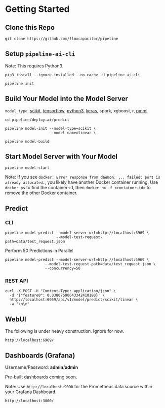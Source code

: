 # Getting Started 

## Clone this Repo
```
git clone https://github.com/fluxcapacitor/pipeline
```

## Setup `pipeline-ai-cli` 
Note:  This requires Python3.
```
pip3 install --ignore-installed --no-cache -U pipeline-ai-cli
```
```
pipeline init
```

## Build Your Model into the Model Server
`model_type`: [scikit](https://github.com/fluxcapacitor/pipeline/tree/master/deploy.ai/predict/samples/scikit/), [tensorflow](https://github.com/fluxcapacitor/pipeline/tree/master/deploy.ai/predict/samples/tensorflow/), [python3](https://github.com/fluxcapacitor/pipeline/tree/master/deploy.ai/predict/samples/python3/), [keras](https://github.com/fluxcapacitor/pipeline/tree/master/deploy.ai/predict/samples/keras/), spark, xgboost, r, [pmml](https://github.com/fluxcapacitor/pipeline/tree/master/deploy.ai/predict/samples/pmml/)
```
cd pipeline/deploy.ai/predict
```
```
pipeline model-init --model-type=scikit \
                    --model-name=linear \
```
```
pipeline model-build
```

## Start Model Server with Your Model
```
pipeline model-start
```
Note:  If you see `docker: Error response from daemon: ... failed: port is already allocated.`, you likely have another Docker container running.  Use `docker ps` to find the container-id, then `docker rm -f <container-id>` to remove the other Docker container.

## Predict 
### CLI
```
pipeline model-predict --model-server-url=http://localhost:6969 \
                       --model-test-request-path=data/test_request.json
```

Perform 50 Predictions in Parallel
```
pipeline model-predict --model-server-url=http://localhost:6969 \
                  --model-test-request-path=data/test_request.json \
                  --concurrency=50
```

### REST API
```
curl -X POST -H "Content-Type: application/json" \
  -d '{"feature0": 0.03807590643342410180}' \
  http://localhost:6969/api/v1/model/predict/scikit/linear \
  -w "\n\n"
```

## WebUI
The following is under heavy construction.  Ignore for now. 
```
http://localhost:6969/
```

## Dashboards (Grafana)
Username/Password: **admin**/**admin**

Pre-built dashboards coming soon.

Note:  Use `http://localhost:9090` for the Prometheus data source within your Grafana Dashboard.
```
http://localhost:3000/
```
